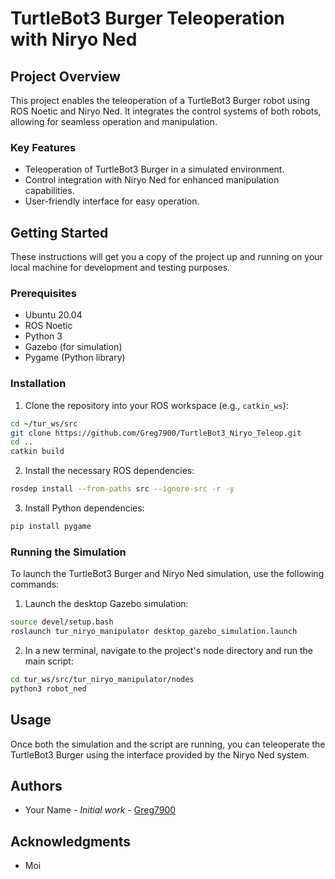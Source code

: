 
# TurtleBot3 Burger Teleoperation with Niryo Ned

## Project Overview
This project enables the teleoperation of a TurtleBot3 Burger robot using ROS Noetic and Niryo Ned. It integrates the control systems of both robots, allowing for seamless operation and manipulation.

### Key Features
- Teleoperation of TurtleBot3 Burger in a simulated environment.
- Control integration with Niryo Ned for enhanced manipulation capabilities.
- User-friendly interface for easy operation.

## Getting Started
These instructions will get you a copy of the project up and running on your local machine for development and testing purposes.

### Prerequisites
- Ubuntu 20.04
- ROS Noetic
- Python 3
- Gazebo (for simulation)
- Pygame (Python library)

### Installation
1. Clone the repository into your ROS workspace (e.g., `catkin_ws`):
```bash
cd ~/tur_ws/src
git clone https://github.com/Greg7900/TurtleBot3_Niryo_Teleop.git
cd ..
catkin build
```

2. Install the necessary ROS dependencies:
```bash
rosdep install --from-paths src --ignore-src -r -y
```

3. Install Python dependencies:
```bash
pip install pygame
```

### Running the Simulation
To launch the TurtleBot3 Burger and Niryo Ned simulation, use the following commands:

1. Launch the desktop Gazebo simulation:
```bash
source devel/setup.bash
roslaunch tur_niryo_manipulator desktop_gazebo_simulation.launch
```

2. In a new terminal, navigate to the project's node directory and run the main script:
```bash
cd tur_ws/src/tur_niryo_manipulator/nodes
python3 robot_ned
```

## Usage
Once both the simulation and the script are running, you can teleoperate the TurtleBot3 Burger using the interface provided by the Niryo Ned system.


## Authors
- Your Name - *Initial work* - [Greg7900](https://github.com/Greg7900)

## Acknowledgments
- Moi
